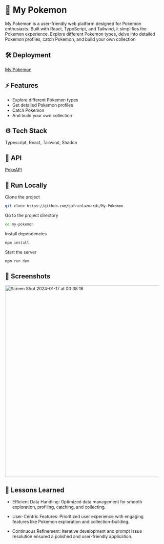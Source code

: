 # 🚀 My Pokemon

My Pokemon is a user-friendly web platform designed for Pokemon enthusiasts. Built with React, TypeScript,
and Tailwind, it simplifies the Pokemon experience. Explore different Pokemon types, delve into detailed Pokemon profiles, catch
Pokemon, and build your own collection

## 🛠 Deployment

[My Pokemon](https://my-pokemon-tawny.vercel.app/)

## ⚡️ Features

- Explore different Pokemon types
- Get detailed Pokemon profiles
- Catch Pokemon
- And build your own collection

## ⚙️ Tech Stack

Typescript, React, Tailwind, Shadcn

## 🧲 API

[PokeAPI](https://pokeapi.co/) 

## 🏃 Run Locally

Clone the project

```bash
git clone https://github.com/gufranlazuardi/My-Pokemon
```

Go to the project directory

```bash
cd my-pokemon
```

Install dependencies

```bash
npm install
```

Start the server

```bash
npm run dev
```

## 💾 Screenshots


<img width="626" alt="Screen Shot 2024-01-17 at 00 38 18" src="https://github.com/gufranlazuardi/My-Pokemon/assets/127754894/8ea7fc76-4011-4dc5-aafb-525ef12dcc74">


## 🧠 Lessons Learned

- Efficient Data Handling: Optimized data management for smooth exploration, profiling, catching, and collecting.

- User-Centric Features: Prioritized user experience with engaging features like Pokemon exploration and collection-building.

- Continuous Refinement: Iterative development and prompt issue resolution ensured a polished and user-friendly application.
